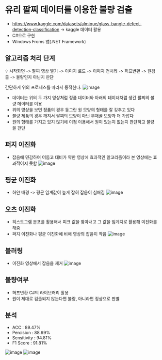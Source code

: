 # 유리 팔찌 데이터를 이용한 불량 검출
- https://www.kaggle.com/datasets/almique/glass-bangle-defect-detection-classification
-> kaggle 데이터 활용
- C#으로 구현
- Windows Froms 앱(.NET Framework)

## 알고리즘 처리 단계
💡 시작화면 -> 팔찌 영상 열기 -> 이미지 로드 -> 이미지 전처리 -> 허프변환 -> 원검출 -> 불량인지 아닌지 판단

간단하게 위의 프로세스를 따라서 동작한다.
![image](https://github.com/unaexoo/Project/assets/142863284/08fdfb3d-52ec-45ee-9e80-2c1a8d60b8e0)


- 데이터는 위의 두 가지 영상처럼 정품 데이터와 아래의 데이터처럼 생긴 팔찌의 불량 데이터를 이용
- 위의 영상을 보면 정품의 경우 동그란 원 모양의 형태를 잘 갖추고 있다
- 불량 제품의 경우 깨져서 팔찌의 모양이 아닌 부채꼴 모양과 더 가깝다
- 원의 형태를 가지고 있지 않기에 이점 이용해서 원이 있는지 없는지 판단하고 불량을 판단


## 퍼지 이진화
- 잡음에 민감하여 어둡고 대비가 약한 영상에 효과적인 알고리즘이라 본 영상에는 효과적이지 못함
![image](https://github.com/unaexoo/Project/assets/142863284/37aeadd7-2f0f-4b0d-9e35-7a518737193a)

## 평균 이진화
- 하얀 배경 ->  평균 임계값이 높게 잡혀 잡음이 심해짐
![image](https://github.com/unaexoo/Project/assets/142863284/78754868-6173-4b27-988c-9cb56f74965e)

## 오츠 이진화
- 히스토그램 분포를 활용해서 피크 값을 찾아내고 그 값을 임계치로 활용해 이진화를 해줌
- 퍼지 이진화나 평균 이진화에 비해 영상의 잡음이 작음
![image](https://github.com/unaexoo/Project/assets/142863284/2c4e3096-04e9-4f47-8932-fc3fa42cc742)

## 블러링
- 이진화 영상에서 잡음을 제거
![image](https://github.com/unaexoo/Project/assets/142863284/f9ebe3e2-6b4d-4ab3-ac32-f75da67b21f3)

## 불량여부
- 허프변환 C#의 라이브러리 활용
- 원이 제대로 검출되지 않는다면 불량, 아니라면 정상으로 판별
  
## 분석
- ACC : 89.47%
- Percision : 88.99%
- Sensitivity : 94.81%
- F1 Score : 91.81%

![image](https://github.com/unaexoo/Project/assets/142863284/bdc3230d-2bb2-4e63-8869-a9bc80a85c17)
![image](https://github.com/unaexoo/Project/assets/142863284/6699680d-d34c-4f4d-ad6f-b319c0164129)

